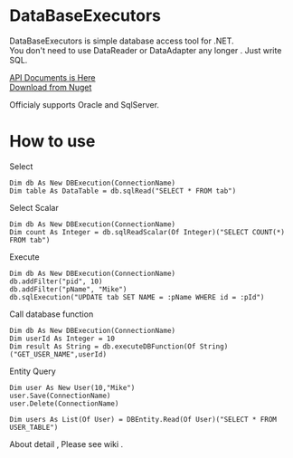 DataBaseExecutors
=============

DataBaseExecutors is simple database access tool for .NET.  
You don't need to use DataReader or DataAdapter any longer . Just write SQL.  

[API Documents is Here](http://icoxfog417.github.io/DataBaseExecutors/Index.html)  
[Download from Nuget](https://www.nuget.org/packages/DataBaseExecutors/)

Officialy supports Oracle and SqlServer.

# How to use
Select
```
Dim db As New DBExecution(ConnectionName)
Dim table As DataTable = db.sqlRead("SELECT * FROM tab")
```

Select Scalar
```
Dim db As New DBExecution(ConnectionName)
Dim count As Integer = db.sqlReadScalar(Of Integer)("SELECT COUNT(*) FROM tab")
```

Execute
```
Dim db As New DBExecution(ConnectionName)
db.addFilter("pid", 10)
db.addFilter("pName", "Mike")
db.sqlExecution("UPDATE tab SET NAME = :pName WHERE id = :pId")
```

Call database function
```
Dim db As New DBExecution(ConnectionName)
Dim userId As Integer = 10
Dim result As String = db.executeDBFunction(Of String)("GET_USER_NAME",userId)
```

Entity Query
```
Dim user As New User(10,"Mike")
user.Save(ConnectionName)
user.Delete(ConnectionName)

Dim users As List(Of User) = DBEntity.Read(Of User)("SELECT * FROM USER_TABLE")
```

About detail , Please see wiki .
